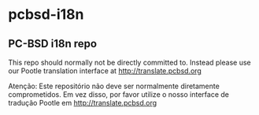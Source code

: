pcbsd-i18n
==========

PC-BSD i18n repo
---------------------------------------------------------------------

This repo should normally not be directly committed to. Instead please
use our Pootle translation interface at http://translate.pcbsd.org


Atenção: Este repositório não deve ser normalmente diretamente comprometidos. Em vez disso, por favor
utilize o nosso interface de tradução Pootle em http://translate.pcbsd.org
